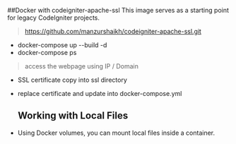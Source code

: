 

##Docker with codeigniter-apache-ssl 
This image serves as a starting point for legacy CodeIgniter projects.
> https://github.com/manzurshaikh/codeigniter-apache-ssl.git

- docker-compose up --build -d 
- docker-compose ps
> access the webpage using IP / Domain 

- SSL certificate copy into ssl directory
- replace certificate and update into docker-compose.yml
  
  ## Working with Local Files
- Using Docker volumes, you can mount local files inside a container.
